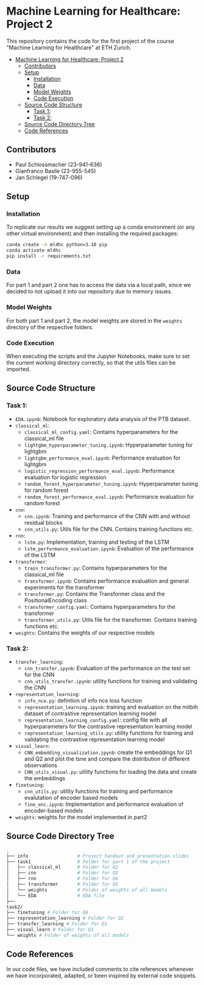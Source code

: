 # Machine Learning for Healthcare: Project 2

This repository contains the code for the first project of the course "Machine Learning for Healthcare" at ETH Zurich. 


- [Machine Learning for Healthcare: Project 2](#machine-learning-for-healthcare-project-2)
  - [Contributors](#contributors)
  - [Setup](#setup)
    - [Installation](#installation)
    - [Data](#data)
    - [Model Weights](#model-weights)
    - [Code Execution](#code-execution)
  - [Source Code Structure](#source-code-structure)
    - [Task 1:](#task-1)
    - [Task 2:](#task-2)
  - [Source Code Directory Tree](#source-code-directory-tree)
  - [Code References](#code-references)

## Contributors

- Paul Schlossmacher (23-941-636)
- Gianfranco Basile (23-955-545)
- Jan Schlegel (19-747-096)

## Setup
### Installation
To replicate our results we suggest setting up a conda environment (or any other virtual environment) and then installing the required packages:

```bash
conda create -n ml4hc python=3.10 pip
conda activate ml4hc
pip install -r requirements.txt
```

### Data
For part 1 and part 2 one has to access the data via a local path, since we decided to not upload it into our repository due to memory issues.

### Model Weights
For both part 1 and part 2, the model weights are stored in the `weights` directory of the respective folders.

### Code Execution
When executing the scripts and the Jupyter Notebooks, make sure to set the current working directory correctly, so that the utils files can be imported.


## Source Code Structure
### Task 1:

- `EDA.ipynb`: Notebook for exploratory data analysis of the PTB dataset.
- `classical_ml`:
    - `classical_ml_config.yaml`: Contains hyperparameters for the classical_ml file
    - `lightgbm_hyperparameter_tuning.ipynb`: Hyperparameter tuning for lightgbm
    - `lightgbm_performance_eval.ipynb`: Performance evaluation for lightgbm
    - `logistic_regression_performance_eval.ipynb`: Performance evaluation for logistic regression
    - `random_forest_hyperparameter_tuning.ipynb`: Hyperparameter tuning for random forest
    - `random_forest_performance_eval.ipynb`: Performance evaluation for random forest
- `cnn`:
    - `cnn.ipynb`: Training and performance of the CNN with and without residual blocks
    - `cnn_utils.py`: Utils file for the CNN. Contains training functions etc.
- `rnn`:
    - `lstm.py`: Implementation, training and testing of the LSTM
    - `lstm_performance_evaluation.ipynb`: Evaluation of the performance of the LSTM
- `transformer`:
    - `train_transformer.py`: Contains hyperparameters for the classical_ml file
    - `transformer.ipynb`: Contains performance evaluation and general experiments for the transformer
    - `transformer.py`: Contains the Transformer class and the PositionalEncoding class
    - `transformer_config.yaml`: Contains hyperparameters for the transformer
    - `transformer_utils.py`: Utils file for the transformer. Contains training functions etc.
- `weights`: Contains the weights of our respective models

### Task 2:

- `transfer_learning`:
    - `cnn_transfer.ipynb`: Evaluation of the performance on the test set for the CNN 
    - `cnn_utils_transfer.ipynb`: utility functions for training and validating the CNN
- `representation_learning`:
    - `info_nce.py`: defintion of info nce loss function
    - `representation_learning.ipynb`: training and evaluation on the mitbih dataset of contrastive representation learning model
    - `representation_learning_config.yaml`: config file with all hyperparameters for the contrastive representation learning model
    - `representation_learning_utils.py`: utility functions for training and validating the contrastive representation learning model
- `visual_learn`:
    - `CNN_embedding_visualization.ipynb`: create the embeddings for Q1 and Q2 and plot the tsne and compare the distribution of different observations
    - `CNN_utils_visual.py`: utility functions for loading the data and create the embeddings
- `finetuning`:
    - `cnn_utils.py`: utility functions for training and performance evalutation of encoder based models
    - `fine_enc.ipynb`: Implementation and performance evaluation of encoder-based models
- `weights`: weights for the model implemented in part2

## Source Code Directory Tree
```bash
.
├── info                  # Project handout and presentation slides
├── task1                 # Folder for part 1 of the project
│   ├── classical_ml      # Folder for Q2
│   ├── cnn               # Folder for Q3
│   ├── rnn               # Folder for Q4
│   ├── transformer       # Folder for Q5
│   └── weights           # Folder of weights of all models
│   └── EDA               # EDA file
├── 
task2/
├── finetuning # Folder for Q4
├── representation_learning # Folder for Q2
├── transfer_learning # Folder for Q1
├── visual_learn # Folder for Q3
└── weights # Folder of weights of all models
```

## Code References
In our code files, we have included comments to cite references whenever we have incorporated, adapted, or been inspired by external code snippets.

